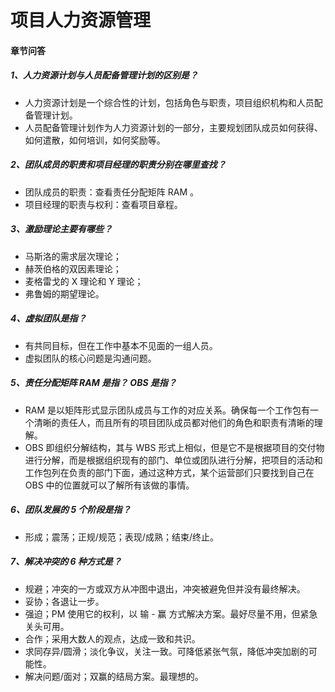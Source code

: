 # 项目人力资源管理

#### 章节问答

##### 1、人力资源计划与人员配备管理计划的区别是？

* 人力资源计划是一个综合性的计划，包括角色与职责，项目组织机构和人员配备管理计划。
* 人员配备管理计划作为人力资源计划的一部分，主要规划团队成员如何获得、如何遣散，如何培训，如何奖励等。

##### 2、团队成员的职责和项目经理的职责分别在哪里查找？

* 团队成员的职责：查看责任分配矩阵 RAM 。
* 项目经理的职责与权利：查看项目章程。

##### 3、激励理论主要有哪些？

* 马斯洛的需求层次理论；
* 赫茨伯格的双因素理论；
* 麦格雷戈的 X 理论和 Y 理论；
* 弗鲁姆的期望理论。

##### 4、虚拟团队是指？

* 有共同目标，但在工作中基本不见面的一组人员。
* 虚拟团队的核心问题是沟通问题。

##### 5、责任分配矩阵 RAM 是指？ OBS 是指？

* RAM 是以矩阵形式显示团队成员与工作的对应关系。确保每一个工作包有一个清晰的责任人，而且所有的项目团队成员都对他们的角色和职责有清晰的理解。
* OBS 即组织分解结构，其与 WBS 形式上相似，但是它不是根据项目的交付物进行分解，而是根据组织现有的部门、单位或团队进行分解，把项目的活动和工作包列在负责的部门下面，通过这种方式，某个运营部们只要找到自己在 OBS 中的位置就可以了解所有该做的事情。

##### 6、团队发展的 5 个阶段是指？

* 形成；震荡；正规/规范；表现/成熟；结束/终止。

##### 7、解决冲突的 6 种方式是？

* 规避；冲突的一方或双方从冲图中退出，冲突被避免但并没有最终解决。
* 妥协；各退让一步。
* 强迫；PM 使用它的权利，以 输 - 赢 方式解决方案。最好尽量不用，但紧急关头可用。
* 合作；采用大数人的观点，达成一致和共识。
* 求同存异/圆滑；淡化争议，关注一致。可降低紧张气氛，降低冲突加剧的可能性。
* 解决问题/面对；双赢的结局方案。最理想的。



